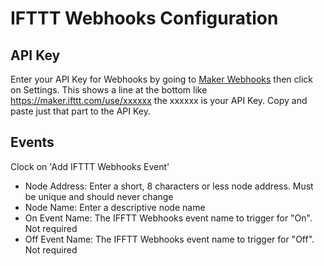 
# IFTTT Webhooks Configuration

## API Key

Enter your API Key for Webhooks by going to [Maker Webhooks](https://ifttt.com/maker_webhooks) then click on Settings.  This shows a line at the bottom like https://maker.ifttt.com/use/xxxxxx the xxxxxx is your API Key.  Copy and paste just that part to the API Key.

## Events

Clock on 'Add IFTTT Webhooks Event'

* Node Address: Enter a short, 8 characters or less node address.  Must be unique and should never change
* Node Name: Enter a descriptive node name 
* On Event Name: The IFFTT Webhooks event name to trigger for "On".  Not required
* Off Event Name: The IFFTT Webhooks event name to trigger for "Off". Not required


